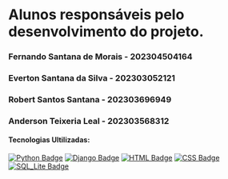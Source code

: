 <h1><strong></strong>Alunos responsáveis pelo desenvolvimento do projeto.</strong></h1>
<h3>Fernando Santana de Morais - 202304504164</h3>
<h3>Everton Santana da Silva - 202303052121 </h3>
<h3>Robert Santos Santana - 202303696949</h3>
<h3>Anderson Teixeria Leal - 202303568312</h3>

<h4>Tecnologias Ultilizadas:</h4>

[![Python Badge](https://img.shields.io/badge/Python-3776AB?style=for-the-badge&logo=python&logoColor=white)](https://github.com/projectpythonrad)
[![Django Badge](https://img.shields.io/badge/Django-092E20?style=for-the-badge&logo=django&logoColor=white)](https://github.com/dprojectpythonrad)
[![HTML Badge](https://img.shields.io/badge/HTML5-E34F26?style=for-the-badge&logo=html5&logoColor=white)](https://github.com/projectpythonrad)
[![CSS Badge](https://img.shields.io/badge/CSS3-1572B6?style=for-the-badge&logo=css3&logoColor=white)](https://github.com/projectpythonrad)
[![SQL_Lite Badge](https://img.shields.io/badge/SQLite-07405E?style=for-the-badge&logo=sqlite&logoColor=white)](https://github.com/projectpythonrad)
